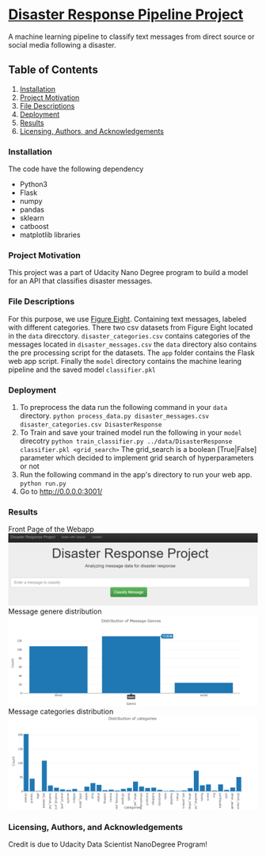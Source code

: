 # [Disaster Response Pipeline Project](https://github.com/dagisky/Disaster-Response)
A machine learning pipeline to classify text messages from direct source or social media following a disaster. 
## Table of Contents
1. [Installation](###installation)
2. [Project Motivation](###project-motivation)
3. [File Descriptions](###file-descriptions)
4. [Deployment](###Deployment)
5. [Results](###Results)
6. [Licensing, Authors, and Acknowledgements](###licensing,-authors,-and-acknowledgements)

### Installation
The code  have the following dependency
* Python3
* Flask
* numpy 
* pandas 
* sklearn
* catboost
* matplotlib libraries

### Project Motivation
This project was a part of Udacity Nano Degree program to build a model for an API that classifies disaster messages.

### File Descriptions
For this purpose, we use [Figure Eight](https://appen.com/). Containing text messages, labeled with different categories.
There two csv datasets from Figure Eight located in the `data` direcctory. `disaster_categories.csv` contains categories of the messages located in `disaster_messages.csv`
the `data` directory also contains the pre processing script for the datasets. The `app` folder contains the Flask web app script. Finally the `model` directory contains the machine learing pipeline and the saved model `classifier.pkl`

### Deployment
1. To preprocess the data run the following command in your `data` directory.
`python process_data.py disaster_messages.csv disaster_categories.csv DisasterResponse`
2. To Train and save your trained model run the following in your `model` direcotry
`python train_classifier.py ../data/DisasterResponse classifier.pkl <grid_search>`
The grid_search is a boolean [True|False] parameter which decided to implement grid search of hyperparameters or not 
3. Run the following command in the app's directory to run your web app.
    `python run.py`
4. Go to http://0.0.0.0:3001/

### Results
Front Page of the Webapp
![Front Page](imgs/front_page.PNG) 
Message genere distribution
![Message Geners](imgs/message_genres_dist.PNG) 
Message categories distribution
![Categories Distribution](imgs/categories_dist.PNG) 

### Licensing, Authors, and Acknowledgements
Credit is due to Udacity Data Scientist NanoDegree Program!
